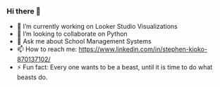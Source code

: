 ### Hi there 👋
- 🔭 I’m currently working on Looker Studio Visualizations
-  👯 I’m looking to collaborate on Python
-  💬 Ask me about School Management Systems
-  📫 How to reach me: https://www.linkedin.com/in/stephen-kioko-870137102/
-  ⚡ Fun fact: Every one wants to be a beast, until it is time to do what beasts do.

